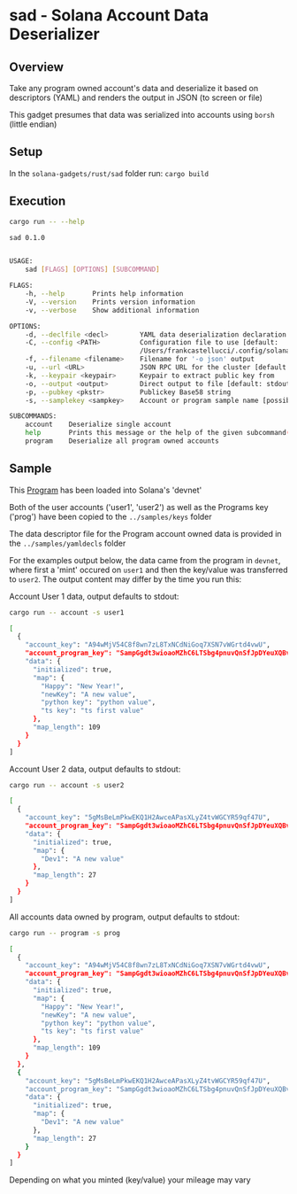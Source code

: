 # sad - Solana Account Data Deserializer


## Overview
Take any program owned account's data and deserialize it based on descriptors (YAML) and
renders the output in JSON (to screen or file)

This gadget presumes that data was serialized into accounts using `borsh` (little endian)

## Setup
In the `solana-gadgets/rust/sad` folder run: `cargo build`

## Execution
```bash
cargo run -- --help

sad 0.1.0


USAGE:
    sad [FLAGS] [OPTIONS] [SUBCOMMAND]

FLAGS:
    -h, --help       Prints help information
    -V, --version    Prints version information
    -v, --verbose    Show additional information

OPTIONS:
    -d, --declfile <decl>        YAML data deserialization declaration file
    -C, --config <PATH>          Configuration file to use [default:
                                 /Users/frankcastellucci/.config/solana/cli/config.yml]
    -f, --filename <filename>    Filename for '-o json' output
    -u, --url <URL>              JSON RPC URL for the cluster [default: value from configuration file]
    -k, --keypair <keypair>      Keypair to extract public key from
    -o, --output <output>        Direct output to file [default: stdout]  [possible values: json, stdout]
    -p, --pubkey <pkstr>         Publickey Base58 string
    -s, --samplekey <sampkey>    Account or program sample name [possible values: user1, user2, prog]

SUBCOMMANDS:
    account    Deserialize single account
    help       Prints this message or the help of the given subcommand(s)
    program    Deserialize all program owned accounts
```
## Sample

This [Program](https://github.com/hashblock/solana-cli-program-template) has been
loaded into Solana's 'devnet'

Both of the user accounts ('user1', 'user2') as well as the Programs key ('prog') have been copied
to the `../samples/keys` folder

The data descriptor file for the Program account owned data is provided in the `../samples/yamldecls` folder

For the examples output below, the data came from the program in `devnet`, where first a 'mint' occured
on `user1` and then the key/value was transferred to `user2`. The output content may differ by the time you
run this:

Account User 1 data, output defaults to stdout:

```bash
cargo run -- account -s user1

[
  {
    "account_key": "A94wMjV54C8f8wn7zL8TxNCdNiGoq7XSN7vWGrtd4vwU",
    "account_program_key": "SampGgdt3wioaoMZhC6LTSbg4pnuvQnSfJpDYeuXQBv",
    "data": {
      "initialized": true,
      "map": {
        "Happy": "New Year!",
        "newKey": "A new value",
        "python key": "python value",
        "ts key": "ts first value"
      },
      "map_length": 109
    }
  }
]
```

Account User 2 data, output defaults to stdout:

```bash
cargo run -- account -s user2

[
  {
    "account_key": "5gMsBeLmPkwEKQ1H2AwceAPasXLyZ4tvWGCYR59qf47U",
    "account_program_key": "SampGgdt3wioaoMZhC6LTSbg4pnuvQnSfJpDYeuXQBv",
    "data": {
      "initialized": true,
      "map": {
        "Dev1": "A new value"
      },
      "map_length": 27
    }
  }
]
```

All accounts data owned by program, output defaults to stdout:

```bash
cargo run -- program -s prog

[
  {
    "account_key": "A94wMjV54C8f8wn7zL8TxNCdNiGoq7XSN7vWGrtd4vwU",
    "account_program_key": "SampGgdt3wioaoMZhC6LTSbg4pnuvQnSfJpDYeuXQBv",
    "data": {
      "initialized": true,
      "map": {
        "Happy": "New Year!",
        "newKey": "A new value",
        "python key": "python value",
        "ts key": "ts first value"
      },
      "map_length": 109
    }
  },
  {
    "account_key": "5gMsBeLmPkwEKQ1H2AwceAPasXLyZ4tvWGCYR59qf47U",
    "account_program_key": "SampGgdt3wioaoMZhC6LTSbg4pnuvQnSfJpDYeuXQBv",
    "data": {
      "initialized": true,
      "map": {
        "Dev1": "A new value"
      },
      "map_length": 27
    }
  }
]
```

Depending on what you minted (key/value) your mileage may vary